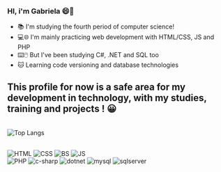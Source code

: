 ### HI, i'm Gabriela 😄👋

- 📚 I'm studying the fourth period of computer science!
- 💻🌐 I'm mainly practicing web development with HTML/CSS, JS and PHP
- ⌨️🖱️ But I've been studying C#, .NET and SQL too
- 🐱 Learning code versioning and database technologies

 <h2>This profile for now is a safe area for my development in technology, with my studies, training and projects ! 😀</h2>

<br>![Top Langs](https://github-readme-stats.vercel.app/api/top-langs/?username=GabiRodrigues04&theme=blue-green)

<br>![HTML](https://img.shields.io/badge/HTML5-E34F26?style=for-the-badge&logo=html5&logoColor=white)
![CSS](https://img.shields.io/badge/CSS3-1572B6?style=for-the-badge&logo=css3&logoColor=white)
![BS](https://img.shields.io/badge/Bootstrap-563D7C?style=for-the-badge&logo=bootstrap&logoColor=white)
![JS](https://img.shields.io/badge/JavaScript-F7DF1E?style=for-the-badge&logo=javascript&logoColor=black)
<br>![PHP](https://img.shields.io/badge/PHP-777BB4?style=for-the-badge&logo=php&logoColor=white)
![c-sharp](https://img.shields.io/badge/C%23-239120?style=for-the-badge&logo=c-sharp&logoColor=white)
![dotnet](https://img.shields.io/badge/.NET-5C2D91?style=for-the-badge&logo=.net&logoColor=white)
![mysql](https://img.shields.io/badge/MySQL-00000F?style=for-the-badge&logo=mysql&logoColor=white)
![sqlserver](https://img.shields.io/badge/Microsoft_SQL_Server-CC2927?style=for-the-badge&logo=microsoft-sql-server&logoColor=white)

<!--

**GabiRodrigues04/GabiRodrigues04** is a ✨ _special_ ✨ repository because its `README.md` (this file) appears on your GitHub profile.

Here are some ideas to get you started:

- 🔭 I’m currently working on ...
- 🌱 I’m currently learning ...
- 👯 I’m looking to collaborate on ...
- 🤔 I’m looking for help with ...
- 💬 Ask me about ...
- 📫 How to reach me: ...
- 😄 Pronouns: ...
- ⚡ Fun fact: ...




